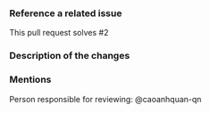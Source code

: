 ### Reference a related issue

This pull request solves #2

### Description of the changes

### Mentions

Person responsible for reviewing: @caoanhquan-qn
